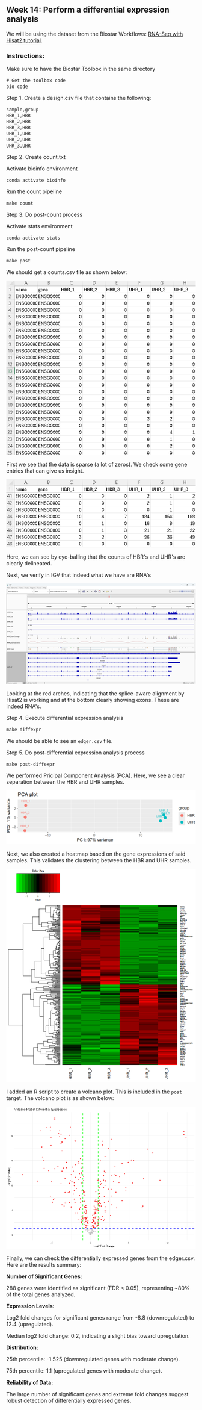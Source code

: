 ## Week 14: Perform a differential expression analysis

We will be using the dataset from the Biostar Workflows: [RNA-Seq with Hisat2 tutorial](https://www.biostarhandbook.com/books/workflows/rnaseq/rnaseq-using-hisat/).

### Instructions:

Make sure to have the Biostar Toolbox in the same directory
```
# Get the toolbox code
bio code
```

Step 1. Create a design.csv file that contains the following:
```
sample,group
HBR_1,HBR
HBR_2,HBR
HBR_3,HBR
UHR_1,UHR
UHR_2,UHR
UHR_3,UHR
```

Step 2. Create count.txt

Activate bioinfo environment
```
conda activate bioinfo
```

Run the count pipeline
```
make count
```

Step 3. Do post-count process

Activate stats environment
```
conda activate stats
```

Run the post-count pipeline
```
make post
```

We should get a counts.csv file as shown below:

![](images/counts.png)

First we see that the data is sparse (a lot of zeros). We check some gene entries that can give us insight.

![](images/compare.png)

Here, we can see by eye-balling that the counts of HBR's and UHR's are clearly delineated.

Next, we verify in IGV that indeed what we have are RNA's

![](images/igv.png)

Looking at the red arches, indicating that the splice-aware alignment by Hisat2 is working and at the bottom clearly showing exons. These are indeed RNA's.

Step 4. Execute differential expression analysis
```
make diffexpr
```

We should be able to see an `edger.csv` file.

Step 5. Do post-differential expression analysis process
```
make post-diffexpr
```

We performed Pricipal Component Analysis (PCA). Here, we see a clear separation between the HBR and UHR samples.

![](images/pca.png)

Next, we also created a heatmap based on the gene expressions of said samples. This validates the clustering between the HBR and UHR samples.

![](images/heatmap.png)

I added an R script to create a volcano plot. This is included in the `post` target. The volcano plot is as shown below:

![](images/volcano.png)

Finally, we can check the differentially expressed genes from the edger.csv. Here are the results summary:

**Number of Significant Genes:**

288 genes were identified as significant (FDR < 0.05), representing ~80% of the total genes analyzed.

**Expression Levels:**

Log2 fold changes for significant genes range from -8.8 (downregulated) to 12.4 (upregulated).

Median log2 fold change: 0.2, indicating a slight bias toward upregulation.

**Distribution:**

25th percentile: -1.525 (downregulated genes with moderate change).

75th percentile: 1.1 (upregulated genes with moderate change).

**Reliability of Data:**

The large number of significant genes and extreme fold changes suggest robust detection of differentially expressed genes.
